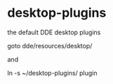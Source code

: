 desktop-plugins
===============

the default DDE desktop plugins

goto dde/resources/desktop/

and

ln -s ~/desktop-plugins/ plugin

